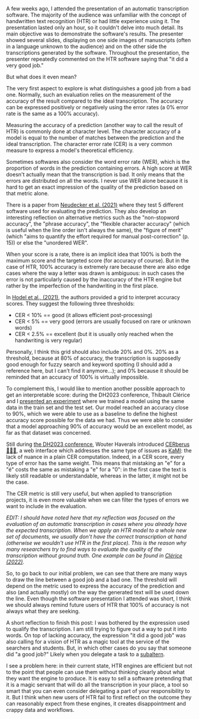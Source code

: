 <!--
.. title: 012 - "It did a very good job"
.. slug: 012
.. date: 2023-07-15 08:06:20 UTC-04:00
.. tags: metrics, HTR, accuracy, evaluation
.. category: mood
.. link: 
.. description: 
.. status:
.. type: text
-->

A few weeks ago, I attended the presentation of an automatic transcription software. The majority of the audience was unfamiliar with the concept of handwritten text recognition (HTR) or had little experience using it. The presentation lasted only an hour, so it couldn't delve into much detail. Its main objective was to demonstrate the software's results. The presenter showed several slides, displaying on one side  images of manuscripts (often in a language unknown to the audience) and on the other side the transcriptions generated by the software. Throughout the presentation, the presenter repeatedly commented on the HTR software saying that "it did a very good job."

But what does it even mean?

The very first aspect to explore is what distinguishes a good job from a bad one. Normally, such an evaluation relies on the measurement of the accuracy of the result compared to the ideal transcription. The accuracy can be expressed positively or negatively using the error rates (a 0% error rate is the same as a 100% accuracy).

Measuring the accuracy of a prediction (another way to call the result of HTR) is commonly done at character level. The character accuracy of a model is equal to the number of matches between the prediction and the ideal transcription. The character error rate (CER) is a very common measure to express a model's theoretical efficiency.

Sometimes softwares also consider the word error rate (WER), which is the proportion of words in the prediction containing errors. A high score at WER doesn't actually mean that the transcription is bad. It only means that the errors are distributed on all the words. I never use WER alone because it is hard to get an exact impression of the quality of the prediction based on that metric alone.

There is a paper from [Neudecker et al. (2021)](https://dl.acm.org/doi/10.1145/3476887.3476888) where they test 5 different software used for evaluating the prediction. They also develop an interesting reflection on alternative metrics such as the "non-stopword accuracy", the "phrase accuracy", the "flexible character accuracy" (which is useful when the line order isn't always the same), the "figure of merit" (which "aims to quantify the effort required for manual post-correction" (p. 15)) or else the "unordered WER".

When your score is a rate, there is an implicit idea that 100% is both the maximum score and the targeted score (for accuracy of course). But in the case of HTR, 100% accuracy is extremely rare because there are also edge cases where the way a letter was drawn is ambiguous: in such cases the error is not particularly caused by the inaccuracy of the HTR engine but rather by the imperfection of the handwriting in the first place.

In [Hodel et al., (2021)](https://openhumanitiesdata.metajnl.com/articles/10.5334/johd.46), the authors provided a grid to interpret accuracy scores. They suggest the following three thresholds:

- CER < 10% == good (it allows efficient post-processing)
- CER < 5% == very good (errors are usually focused on rare or unknown words)
- CER < 2.5% == excellent (but it is usually only reached when the handwriting is very regular)

Personally, I think this grid should also include 20% and 0%. 20% as a threshold, because at 80% of accuracy, the transcription is supposedly good enough for fuzzy search and keyword spotting (I should add a reference here, but I can't find it anymore...); and 0% because it should be reminded that an accuracy of 100% is virtually impossible.

To complement this, I would like to mention another possible approach to get an interpretable score: during the DH2023 conference, Thibault Clérice and I [presented an experiment](https://inria.hal.science/hal-04094241) where we trained a model using the same data in the train set and the test set. Our model reached an accuracy close to 90%, which we were able to use as a baseline to define the highest accuracy score possible for the data we had. Thus we were able to consider that a model approaching 90% of accuracy would be an excellent model, as far as that dataset was concerned.

Still during [the DH2023 conference](https://www.conftool.pro/dh2023/index.php?page=browseSessions&form_session=76#paperID395), Wouter Haverals introduced [CERberus 🐶🐶🐶](https://github.com/WHaverals/CERberus), a web interface which addresses the same type of issues as [KaMI](https://huggingface.co/spaces/lterriel/kami-app): the lack of nuance in a plain CER computation. Indeed, in a CER score, every type of error has the same weight. This means that mistaking an "e" for a "é" costs the same as mistaking a "e" for a "0": in the first case the text is likely still readable or understandable, whereas in the latter, it might not be the case.

The CER metric is still very useful, but when applied to transcription projects, it is even more valuable when we can filter the types of errors we want to include in the evaluation.

*EDIT: I should have noted here that my reflection was focused on the evaluation of an automatic transcription in cases where you already have the expected transcription. When we apply an HTR model to a whole new set of documents, we usually don't have the correct transcription at hand (otherwise we wouldn't use HTR in the first place). This is the reason why many researchers try to find ways to evaluate the quality of the transcription without ground truth. One example can be found in [Clérice (2022)](https://enc.hal.science/hal-03828529).*

So, to go back to our initial problem, we can see that there are many ways to draw the line between a good job and a bad one. The threshold will depend on the metric used to express the accuracy of the prediction and also (and actually mostly) on the way the generated text will be used down the line. Even though the software presentation I attended was short, I think we should always remind future users of HTR that 100% of accuracy is not always what they are seeking.

A short reflection to finish this post: I was bothered by the expression used to qualify the transcription. I am still trying to figure out a way to put it into words. On top of lacking accuracy, the expression "it did a good job" was also calling for a vision of HTR as a magic tool at the service of the searchers and students. But, in which other cases do you say that someone did "a good job?" Likely when you delegate a task to a [subaltern](https://africanarguments.org/2023/03/the-invisible-labour-of-africa-in-the-digital-revolution/).

I see a problem here: in their current state, HTR engines are efficient but not to the point that people can use them without thinking clearly about what they want the engine to produce. It is easy to sell a software pretending that it is a magic servant that will do all the transcription in your place, a tool so smart that you can even consider delegating a part of your responsibility to it. But I think when new users of HTR fail to first reflect on the outcome they can reasonably expect from these engines, it creates disappointment and crappy data and workflows.
